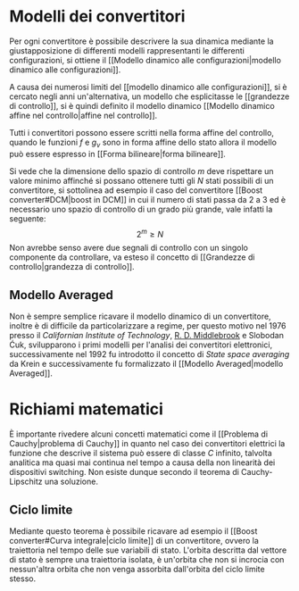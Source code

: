 # Modelli dei convertitori
Per ogni convertitore è possibile descrivere la sua dinamica mediante la giustapposizione di differenti modelli rappresentanti le differenti configurazioni, si ottiene il [[Modello dinamico alle configurazioni|modello dinamico alle configurazioni]].

A causa dei numerosi limiti del [[modello dinamico alle configurazioni]], si è cercato 
negli anni un'alternativa, un modello che esplicitasse le [[grandezze di controllo]], si è quindi definito il modello dinamico [[Modello dinamico affine nel controllo|affine nel controllo]].

Tutti i convertitori possono essere scritti nella forma affine del controllo, quando le funzioni $f$ e $g_\nu$ sono in forma affine dello stato allora il modello può essere espresso in [[Forma bilineare|forma bilineare]]. 

Si vede che la dimensione dello spazio di controllo $m$ deve rispettare un valore minimo affinché si possano ottenere tutti gli $N$ stati possibili di un convertitore, si sottolinea ad esempio il caso del convertitore [[Boost converter#DCM|boost in DCM]] in cui il numero di stati passa da 2 a 3 ed è necessario uno spazio di controllo di un grado più grande, vale infatti la seguente:
$$
2^m \geq N
$$
Non avrebbe senso avere due segnali di controllo con un singolo componente da controllare, va esteso il concetto di [[Grandezze di controllo|grandezza di controllo]].
## Modello Averaged
Non è sempre semplice ricavare il modello dinamico di un convertitore, inoltre è di difficile da particolarizzare a regime, per questo motivo nel 1976 presso il *Californian Institute of Technology*, [R. D. Middlebrook](https://www.venableinstruments.com/blog/dr-middlebrook) e Slobodan Ćuk, svilupparono i primi modelli per l'analisi dei convertitori elettronici, successivamente nel 1992 fu introdotto il concetto di *State space averaging* da Krein e successivamente fu formalizzato il [[Modello Averaged|modello Averaged]].

# Richiami matematici
È importante rivedere alcuni concetti matematici come il [[Problema di Cauchy|problema di Cauchy]] in quanto nel caso dei convertitori elettrici la funzione che descrive il sistema può essere di classe $C$ infinito, talvolta analitica ma quasi mai continua nel tempo a causa della non linearità dei dispositivi switching. Non esiste dunque secondo il teorema di Cauchy-Lipschitz una soluzione.
## Ciclo limite
Mediante questo teorema è possibile ricavare ad esempio il [[Boost converter#Curva integrale|ciclo limite]] di un convertitore, ovvero la traiettoria nel tempo delle sue variabili di stato.
L'orbita descritta dal vettore di stato è sempre una traiettoria isolata, è un'orbita che non si incrocia con nessun'altra orbita che non venga assorbita dall'orbita del ciclo limite stesso.

